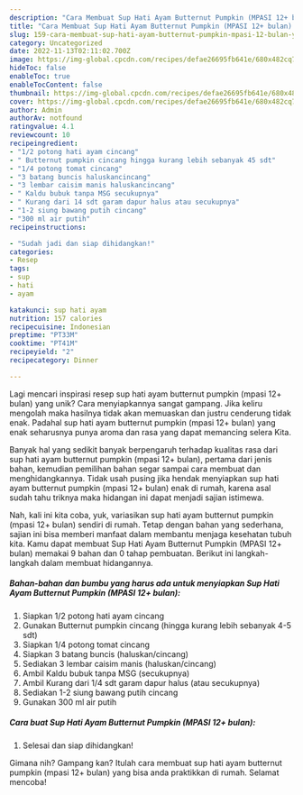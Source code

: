 ```yaml
---
description: "Cara Membuat Sup Hati Ayam Butternut Pumpkin (MPASI 12+ bulan) yang Lezat Sekali"
title: "Cara Membuat Sup Hati Ayam Butternut Pumpkin (MPASI 12+ bulan) yang Lezat Sekali"
slug: 159-cara-membuat-sup-hati-ayam-butternut-pumpkin-mpasi-12-bulan-yang-lezat-sekali
category: Uncategorized
date: 2022-11-13T02:11:02.700Z
image: https://img-global.cpcdn.com/recipes/defae26695fb641e/680x482cq70/sup-hati-ayam-butternut-pumpkin-mpasi-12-bulan-foto-resep-utama.jpg
hideToc: false
enableToc: true
enableTocContent: false
thumbnail: https://img-global.cpcdn.com/recipes/defae26695fb641e/680x482cq70/sup-hati-ayam-butternut-pumpkin-mpasi-12-bulan-foto-resep-utama.jpg
cover: https://img-global.cpcdn.com/recipes/defae26695fb641e/680x482cq70/sup-hati-ayam-butternut-pumpkin-mpasi-12-bulan-foto-resep-utama.jpg
author: Admin
authorAv: notfound
ratingvalue: 4.1
reviewcount: 10
recipeingredient:
- "1/2 potong hati ayam cincang"
- " Butternut pumpkin cincang hingga kurang lebih sebanyak 45 sdt"
- "1/4 potong tomat cincang"
- "3 batang buncis haluskancincang"
- "3 lembar caisim manis haluskancincang"
- " Kaldu bubuk tanpa MSG secukupnya"
- " Kurang dari 14 sdt garam dapur halus atau secukupnya"
- "1-2 siung bawang putih cincang"
- "300 ml air putih"
recipeinstructions:

- "Sudah jadi dan siap dihidangkan!"
categories:
- Resep
tags:
- sup
- hati
- ayam

katakunci: sup hati ayam 
nutrition: 157 calories
recipecuisine: Indonesian
preptime: "PT33M"
cooktime: "PT41M"
recipeyield: "2"
recipecategory: Dinner

---
```





Lagi mencari inspirasi resep sup hati ayam butternut pumpkin (mpasi 12+ bulan) yang unik? Cara menyiapkannya sangat gampang. Jika keliru mengolah maka hasilnya tidak akan memuaskan dan justru cenderung tidak enak. Padahal sup hati ayam butternut pumpkin (mpasi 12+ bulan) yang enak seharusnya punya aroma dan rasa yang dapat memancing selera Kita.







Banyak hal yang sedikit banyak berpengaruh terhadap kualitas rasa dari sup hati ayam butternut pumpkin (mpasi 12+ bulan), pertama dari jenis bahan, kemudian pemilihan bahan segar sampai cara membuat dan menghidangkannya. Tidak usah pusing jika hendak menyiapkan sup hati ayam butternut pumpkin (mpasi 12+ bulan) enak di rumah, karena asal sudah tahu triknya maka hidangan ini dapat menjadi sajian istimewa.






Nah, kali ini kita coba, yuk, variasikan sup hati ayam butternut pumpkin (mpasi 12+ bulan) sendiri di rumah. Tetap dengan bahan yang sederhana, sajian ini bisa memberi manfaat dalam membantu menjaga kesehatan tubuh kita. Kamu dapat membuat Sup Hati Ayam Butternut Pumpkin (MPASI 12+ bulan) memakai 9 bahan dan 0 tahap pembuatan. Berikut ini langkah-langkah dalam membuat hidangannya.

<!--inarticleads1-->

##### Bahan-bahan dan bumbu yang harus ada untuk menyiapkan Sup Hati Ayam Butternut Pumpkin (MPASI 12+ bulan):

1. Siapkan 1/2 potong hati ayam cincang
1. Gunakan  Butternut pumpkin cincang (hingga kurang lebih sebanyak 4-5 sdt)
1. Siapkan 1/4 potong tomat cincang
1. Siapkan 3 batang buncis (haluskan/cincang)
1. Sediakan 3 lembar caisim manis (haluskan/cincang)
1. Ambil  Kaldu bubuk tanpa MSG (secukupnya)
1. Ambil  Kurang dari 1/4 sdt garam dapur halus (atau secukupnya)
1. Sediakan 1-2 siung bawang putih cincang
1. Gunakan 300 ml air putih




<!--inarticleads2-->

##### Cara buat Sup Hati Ayam Butternut Pumpkin (MPASI 12+ bulan):


1. Selesai dan siap dihidangkan!



Gimana nih? Gampang kan? Itulah cara membuat sup hati ayam butternut pumpkin (mpasi 12+ bulan) yang bisa anda praktikkan di rumah. Selamat mencoba!
